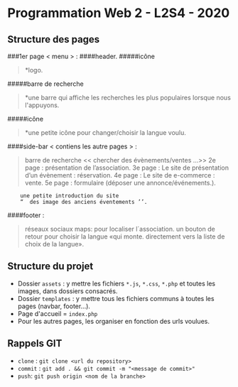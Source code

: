 # Programmation Web 2 - L2S4 - 2020
## Structure des pages 
###1er page <  menu  > :
####header. 
#####icône
> *logo.

#####barre de recherche 
> *une barre qui affiche les recherches les plus populaires lorsque nous l'appuyons.

#####icône 
> *une petite icône pour changer/choisir la langue voulu.
		
####side-bar  < contiens les autre pages  > :
	
> barre de recherche << chercher des évènements/ventes ...>>
> 2e page :  présentation de l’association.
> 3e page : Le site de présentation d’un évènement : réservation.
> 4e page : Le site de e-commerce : vente.
> 5e  page : formulaire (déposer une annonce/événements.).
	

		une petite introduction du site
		“  des image des anciens éventements ’’.

####footer : 
> réseaux sociaux 
> maps: pour localiser l´association.
> un bouton de retour pour choisir la langue «qui monte. directement vers la liste de choix de la langue».





## Structure du projet

* Dossier `assets` : y mettre les fichiers `*.js`, `*.css`, `*.php` et toutes les images, dans dossiers consacrés.
* Dossier `templates` : y mettre tous les fichiers communs à toutes les pages (navbar, footer...).
* Page d'accueil = `index.php`
* Pour les autres pages, les organiser en fonction des urls voulues.

## Rappels GIT

* `clone` : `git clone <url du repository>`
* `commit` : `git add . && git commit -m "<message de commit>"`
* `push`: `git push origin <nom de la branche>`
